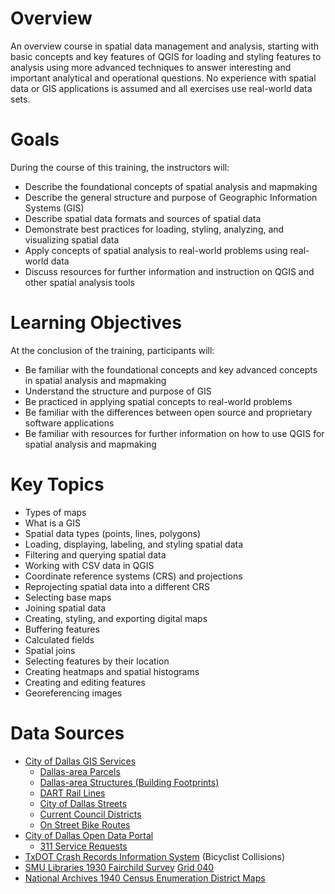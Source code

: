 # Overview 
An overview course in spatial data management and analysis, starting with basic concepts and key features of QGIS for loading and styling features to analysis using more advanced techniques to answer interesting and important analytical and operational questions. No experience with spatial data or GIS applications is assumed and all exercises use real-world data sets.

# Goals
During the course of this training, the instructors will:
+ Describe the foundational concepts of spatial analysis and mapmaking
+ Describe the general structure and purpose of Geographic Information Systems (GIS)
+ Describe spatial data formats and sources of spatial data
+ Demonstrate best practices for loading, styling, analyzing, and visualizing spatial data
+ Apply concepts of spatial analysis to real-world problems using real-world data
+ Discuss resources for further information and instruction on QGIS and other spatial analysis tools

# Learning Objectives
At the conclusion of the training, participants will:
+ Be familiar with the foundational concepts and key advanced concepts in spatial analysis and mapmaking
+ Understand the structure and purpose of GIS
+ Be practiced in applying spatial concepts to real-world problems
+ Be familiar with the differences between open source and proprietary software applications
+ Be familiar with resources for further information on how to use QGIS for spatial analysis and mapmaking

# Key Topics
+ Types of maps
+ What is a GIS
+ Spatial data types (points, lines, polygons)
+ Loading, displaying, labeling, and styling spatial data
+ Filtering and querying spatial data
+ Working with CSV data in QGIS
+ Coordinate reference systems (CRS) and projections
+ Reprojecting spatial data into a different CRS
+ Selecting base maps
+ Joining spatial data
+ Creating, styling, and exporting digital maps
+ Buffering features
+ Calculated fields
+ Spatial joins
+ Selecting features by their location
+ Creating heatmaps and spatial histograms
+ Creating and editing features
+ Georeferencing images

# Data Sources 
+ [City of Dallas GIS Services](https://egis.dallascityhall.com/resources/shapefileDownload.aspx)
	+ [Dallas-area Parcels](https://egis.dallascityhall.com/resources/Downloads/ShpZip/Parcel.zip) 
	+ [Dallas-area Structures (Building Footprints)](https://egis.dallascityhall.com/resources/Downloads/ShpZip/Structures.zip) 
	+ [DART Rail Lines](https://egisdata-dallasgis.hub.arcgis.com/datasets/DallasGIS::dart-rail-lines/about)
	+ [City of Dallas Streets](https://egis.dallascityhall.com/resources/shapefiles/zip/STREETS.zip)
	+ [Current Council Districts](https://egis.dallascityhall.com/resources/shapefiles/zip//Councils.zip)
	+ [On Street Bike Routes](https://egis.dallascityhall.com/resources/Downloads/ShpZip/Pbw/bikeroute.zip)
+ [City of Dallas Open Data Portal](https://www.dallasopendata.com/)
	+ [311 Service Requests](https://www.dallasopendata.com/Services/311-Service-Requests-October-1-2020-to-Present/d7e7-envw/about_data)
+ [TxDOT Crash Records Information System](https://cris.dot.state.tx.us/public/Query/app/home) (Bicyclist Collisions) 
+ [SMU Libraries 1930 Fairchild Survey](https://www.smu.edu/libraries/digitalcollections/dmp) [Grid 040](https://digitalcollections.smu.edu/digital/collection/dmp/id/130)
+ [National Archives 1940 Census Enumeration District Maps](https://catalog.archives.gov/id/5839625?objectPage=5)
